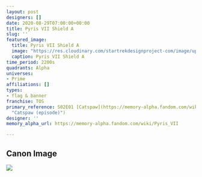 ```yaml
---
layout: post
designers: []
date: 2020-08-29T07:00:00+00:00
title: Pyris VII Shield A
slug: ''
featured_image:
  title: Pyris VII Shield A
  image: "https://res.cloudinary.com/startrekdesignproject-com/image/upload/v1600302130/PyrusVII-ShieldA.png"
  caption: Pyris VII Shield A
time_period: 2200s
quadrants: Alpha
universes:
- Prime
affiliations: []
types:
- flag & banner
franchise: TOS
primary_reference: S02E01 [Catspaw](https://memory-alpha.fandom.com/wiki/Catspaw_(episode)
  "Catspaw (episode)")
designer: ''
memory_alpha_url: https://memory-alpha.fandom.com/wiki/Pyris_VII

---
```

## Canon Image

![](https://res.cloudinary.com/startrekdesignproject-com/image/upload/v1600302130/PyrusVII_ShieldA.jpg)